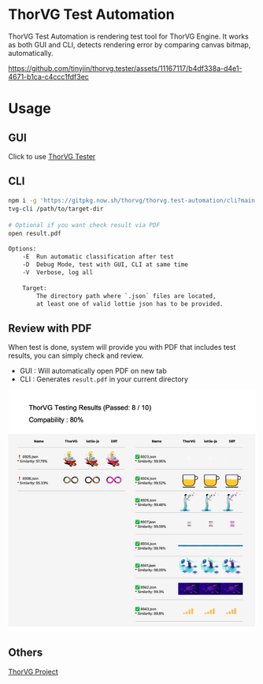 # ThorVG Test Automation

ThorVG Test Automation is rendering test tool for ThorVG Engine. It works as both GUI and CLI, detects rendering error by comparing canvas bitmap, automatically.

https://github.com/tinyjin/thorvg.tester/assets/11167117/b4df338a-d4e1-4671-b1ca-c4ccc1fdf3ec



# Usage

## GUI
Click to use [ThorVG Tester](https://thorvg-tester.vercel.app)

## CLI
```sh
npm i -g 'https://gitpkg.now.sh/thorvg/thorvg.test-automation/cli?main'
tvg-cli /path/to/target-dir

# Optional if you want check result via PDF
open result.pdf
```

```
Options:
    -E  Run automatic classification after test
    -D  Debug Mode, test with GUI, CLI at same time
    -V  Verbose, log all

    Target:
        The directory path where `.json` files are located,
        at least one of valid lottie json has to be provided.
```

## Review with PDF

When test is done, system will provide you with PDF that includes test results, you can simply check and review.
- GUI : Will automatically open PDF on new tab
- CLI : Generates `result.pdf` in your current directory

![pdf-example](./docs/pdf-example.png)

## Others

[ThorVG Project](https://github.com/thorvg/thorvg)
